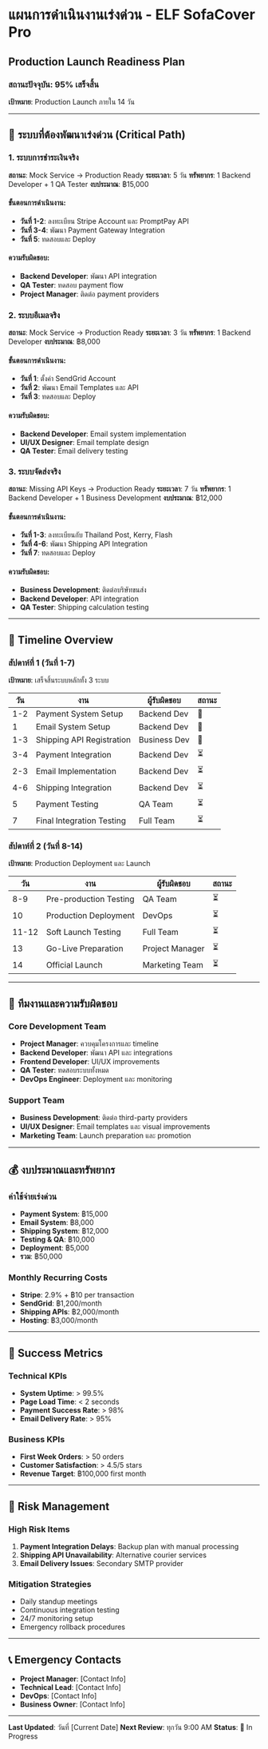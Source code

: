 # แผนการดำเนินงานเร่งด่วน - ELF SofaCover Pro
## Production Launch Readiness Plan

### สถานะปัจจุบัน: 95% เสร็จสิ้น
**เป้าหมาย**: Production Launch ภายใน 14 วัน

---

## 🔴 ระบบที่ต้องพัฒนาเร่งด่วน (Critical Path)

### 1. ระบบการชำระเงินจริง
**สถานะ**: Mock Service → Production Ready
**ระยะเวลา**: 5 วัน
**ทรัพยากร**: 1 Backend Developer + 1 QA Tester
**งบประมาณ**: ฿15,000

#### ขั้นตอนการดำเนินงาน:
- **วันที่ 1-2**: ลงทะเบียน Stripe Account และ PromptPay API
- **วันที่ 3-4**: พัฒนา Payment Gateway Integration
- **วันที่ 5**: ทดสอบและ Deploy

#### ความรับผิดชอบ:
- **Backend Developer**: พัฒนา API integration
- **QA Tester**: ทดสอบ payment flow
- **Project Manager**: ติดต่อ payment providers

### 2. ระบบอีเมลจริง
**สถานะ**: Mock Service → Production Ready
**ระยะเวลา**: 3 วัน
**ทรัพยากร**: 1 Backend Developer
**งบประมาณ**: ฿8,000

#### ขั้นตอนการดำเนินงาน:
- **วันที่ 1**: ตั้งค่า SendGrid Account
- **วันที่ 2**: พัฒนา Email Templates และ API
- **วันที่ 3**: ทดสอบและ Deploy

#### ความรับผิดชอบ:
- **Backend Developer**: Email system implementation
- **UI/UX Designer**: Email template design
- **QA Tester**: Email delivery testing

### 3. ระบบจัดส่งจริง
**สถานะ**: Missing API Keys → Production Ready
**ระยะเวลา**: 7 วัน
**ทรัพยากร**: 1 Backend Developer + 1 Business Development
**งบประมาณ**: ฿12,000

#### ขั้นตอนการดำเนินงาน:
- **วันที่ 1-3**: ลงทะเบียนกับ Thailand Post, Kerry, Flash
- **วันที่ 4-6**: พัฒนา Shipping API Integration
- **วันที่ 7**: ทดสอบและ Deploy

#### ความรับผิดชอบ:
- **Business Development**: ติดต่อบริษัทขนส่ง
- **Backend Developer**: API integration
- **QA Tester**: Shipping calculation testing

---

## 📅 Timeline Overview

### สัปดาห์ที่ 1 (วันที่ 1-7)
**เป้าหมาย**: เสร็จสิ้นระบบหลักทั้ง 3 ระบบ

| วัน | งาน | ผู้รับผิดชอบ | สถานะ |
|-----|-----|-------------|--------|
| 1-2 | Payment System Setup | Backend Dev | 🔄 |
| 1 | Email System Setup | Backend Dev | 🔄 |
| 1-3 | Shipping API Registration | Business Dev | 🔄 |
| 3-4 | Payment Integration | Backend Dev | ⏳ |
| 2-3 | Email Implementation | Backend Dev | ⏳ |
| 4-6 | Shipping Integration | Backend Dev | ⏳ |
| 5 | Payment Testing | QA Team | ⏳ |
| 7 | Final Integration Testing | Full Team | ⏳ |

### สัปดาห์ที่ 2 (วันที่ 8-14)
**เป้าหมาย**: Production Deployment และ Launch

| วัน | งาน | ผู้รับผิดชอบ | สถานะ |
|-----|-----|-------------|--------|
| 8-9 | Pre-production Testing | QA Team | ⏳ |
| 10 | Production Deployment | DevOps | ⏳ |
| 11-12 | Soft Launch Testing | Full Team | ⏳ |
| 13 | Go-Live Preparation | Project Manager | ⏳ |
| 14 | Official Launch | Marketing Team | ⏳ |

---

## 👥 ทีมงานและความรับผิดชอบ

### Core Development Team
- **Project Manager**: ควบคุมโครงการและ timeline
- **Backend Developer**: พัฒนา API และ integrations
- **Frontend Developer**: UI/UX improvements
- **QA Tester**: ทดสอบระบบทั้งหมด
- **DevOps Engineer**: Deployment และ monitoring

### Support Team
- **Business Development**: ติดต่อ third-party providers
- **UI/UX Designer**: Email templates และ visual improvements
- **Marketing Team**: Launch preparation และ promotion

---

## 💰 งบประมาณและทรัพยากร

### ค่าใช้จ่ายเร่งด่วน
- **Payment System**: ฿15,000
- **Email System**: ฿8,000
- **Shipping System**: ฿12,000
- **Testing & QA**: ฿10,000
- **Deployment**: ฿5,000
- **รวม**: ฿50,000

### Monthly Recurring Costs
- **Stripe**: 2.9% + ฿10 per transaction
- **SendGrid**: ฿1,200/month
- **Shipping APIs**: ฿2,000/month
- **Hosting**: ฿3,000/month

---

## 🎯 Success Metrics

### Technical KPIs
- **System Uptime**: > 99.5%
- **Page Load Time**: < 2 seconds
- **Payment Success Rate**: > 98%
- **Email Delivery Rate**: > 95%

### Business KPIs
- **First Week Orders**: > 50 orders
- **Customer Satisfaction**: > 4.5/5 stars
- **Revenue Target**: ฿100,000 first month

---

## 🚨 Risk Management

### High Risk Items
1. **Payment Integration Delays**: Backup plan with manual processing
2. **Shipping API Unavailability**: Alternative courier services
3. **Email Delivery Issues**: Secondary SMTP provider

### Mitigation Strategies
- Daily standup meetings
- Continuous integration testing
- 24/7 monitoring setup
- Emergency rollback procedures

---

## 📞 Emergency Contacts

- **Project Manager**: [Contact Info]
- **Technical Lead**: [Contact Info]
- **DevOps**: [Contact Info]
- **Business Owner**: [Contact Info]

---

**Last Updated**: วันที่ [Current Date]
**Next Review**: ทุกวัน 9:00 AM
**Status**: 🔄 In Progress
